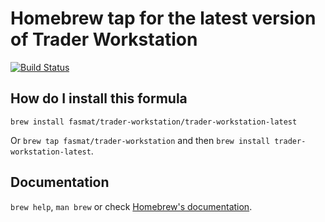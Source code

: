# Homebrew tap for the latest version of Trader Workstation

[![Build Status](https://fasmat.visualstudio.com/homebrew-trader-workstation/_apis/build/status/fasmat.homebrew-trader-workstation?branchName=master)](https://fasmat.visualstudio.com/homebrew-trader-workstation/_build/latest?definitionId=1&branchName=master)

## How do I install this formula

`brew install fasmat/trader-workstation/trader-workstation-latest`

Or `brew tap fasmat/trader-workstation` and then `brew install trader-workstation-latest`.

## Documentation

`brew help`, `man brew` or check [Homebrew's documentation](https://docs.brew.sh).
